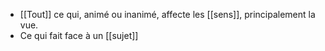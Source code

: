 - [[Tout]] ce qui, animé ou inanimé, affecte les [[sens]], principalement la vue.
- Ce qui fait face à un [[sujet]]